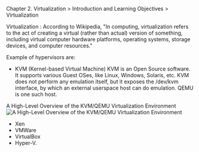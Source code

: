 Chapter 2. Virtualization > Introduction and Learning Objectives > Virtualization

Virtualization : According to Wikipedia,
"In computing, virtualization refers to the act of creating a virtual (rather than actual) version of something, including virtual computer hardware platforms, operating systems, storage devices, and computer resources." 

Example of hypervisors are:

* KVM (Kernel-based Virtual Machine)
KVM is an Open Source software. It supports various Guest OSes, like Linux, Windows, Solaris, etc. 
KVM does not perform any emulation itself, but it exposes the /dev/kvm interface, by which an external userspace host can do emulation. QEMU is one such host.

A High-Level Overview of the KVM/QEMU Virtualization Environment
![ A High-Level Overview of the KVM/QEMU Virtualization Environment](https://github.com/abhishekanand/lfs151/blob/master/chapter2/images/Kernel-based_Virtual_Machine.PNG)

* Xen
* VMWare
* VirtualBox
* Hyper-V.
